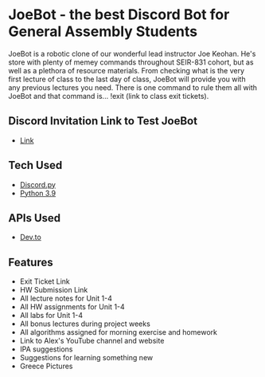 # JoeBot - the best Discord Bot for General Assembly Students

JoeBot is a robotic clone of our wonderful lead instructor Joe Keohan. He's store with plenty of memey commands throughout SEIR-831 cohort, but as well as a plethora of resource materials. From checking what is the very first lecture of class to the last day of class, JoeBot will provide you with any previous lectures you need. There is one command to rule them all with JoeBot and that command is... !exit (link to class exit tickets).

## Discord Invitation Link to Test JoeBot

- [Link](https://discord.gg/9uvvxV5HKD)

## Tech Used

- [Discord.py](https://discordpy.readthedocs.io/en/latest/index.html)
- [Python 3.9](https://www.python.org/)

## APIs Used

- [Dev.to](https://docs.dev.to/api/#operation/getArticles)

## Features

- Exit Ticket Link
- HW Submission Link
- All lecture notes for Unit 1-4
- All HW assignments for Unit 1-4
- All labs for Unit 1-4
- All bonus lectures during project weeks
- All algorithms assigned for morning exercise and homework
- Link to Alex's YouTube channel and website
- IPA suggestions
- Suggestions for learning something new
- Greece Pictures